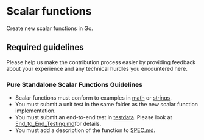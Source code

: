# Scalar functions

Create new scalar functions in Go. 

## Required guidelines 

Please help us make the contribution process easier by providing feedback about your experience and any technical hurdles you encountered here. 

### **Pure Standalone Scalar Functions Guidelines**
- Scalar functions must conform to examples in [math](../stdlib/math) or [strings](..s/stdlib/strings).
- You must submit a unit test in the same folder as the new scalar function implementation. 
- You must submit an end-to-end test in [testdata](../stdlib/testing/testdata). Please look at [End_to_End_Testing.md](/End_to_End_Testing.md)for details.
- You must add a description of the function to [SPEC.md](/SPEC.md).
